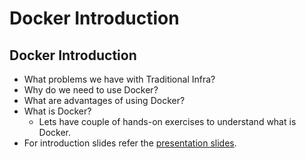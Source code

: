 # Docker Introduction

## Docker Introduction
- What problems we have with Traditional Infra?
- Why do we need to use Docker? 
- What are advantages of using Docker?
- What is Docker?
  - Lets have couple of hands-on exercises to understand what is Docker. 
-  For introduction slides refer the [presentation slides](/otherfiles/presentation/Docker-Fundamentals-v1.pdf). 
